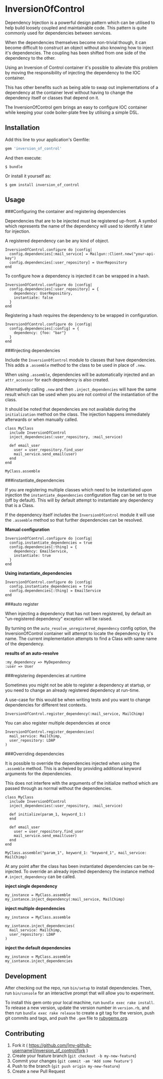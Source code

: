 # InversionOfControl

Dependency Injection is a powerful design pattern which can be utilised to help build loosely coupled and maintainable code. This pattern is quite commonly used for dependencies between services.

When the dependencies themselves become non-trivial though, it can become difficult to construct an object without also knowing how to inject it's dependencies. The coupling has been shifted from one side of the dependency to the other.

Using an Inversion of Control container it's possible to alleviate this problem by moving the responsibility of injecting the dependency to the IOC container.

This has other benefits such as being able to swap out implementations of a dependency at the container level without having to change the dependency itself or classes that depend on it.

The InversionOfControl gem brings an easy to configure IOC container while keeping your code boiler-plate free by utilising a simple DSL.

## Installation

Add this line to your application's Gemfile:

```ruby
gem 'inversion_of_control'
```

And then execute:

    $ bundle

Or install it yourself as:

    $ gem install inversion_of_control

## Usage

###Configuring the container and registering dependencies

Dependencies that are to be injected must be registered up-front. A symbol which represents the name of the dependency will used to identify it later for injection.

A registered dependency can be any kind of object.

```
InversionOfControl.configure do |config|
  config.dependencies[:mail_service] = Mailgun::Client.new("your-api-key")
  config.dependencies[:user_repository] = UserRepository
end
```

To configure how a dependency is injected it can be wrapped in a hash.

```
InversionOfControl.configure do |config|
  config.dependencies[:user_repository] = {
    dependency: UserRepository,
    instantiate: false
  }
end
```

Registering a hash requires the dependency to be wrapped in configuration.

```
InversionOfControl.configure do |config|
  config.dependencies[:config] = {
    dependency: {foo: "bar"}
  }
end
```

###Injecting dependencies

Include the `InversionOfControl` module to classes that have dependencies. This adds a `.assemble` method to the class to be used in place of `.new`.

When using `.assemble`, dependencies will be automatically injected and an `attr_accessor` for each dependency is also created.

Alternatively calling `.new` and then `.inject_dependencies` will have the same result which can be used when you are not control of the instantiation of the class.

It should be noted that dependencies are not available during the `initialization` method on the class. The injection happens immediately afterwards or when manually called.

```
class MyClass
  include InversionOfControl
  inject_dependencies(:user_repository, :mail_service)

  def email_user
    user = user_repository.find_user
    mail_service.send_email(user)
  end
end

MyClass.assemble
```

###instantiate_dependencies

If you are registering multiple classes which need to be instantiated upon injection the `instantiate_dependencies` configuration flag can be set to true (off by default). This will by default attempt to instantiate any dependency that is a Class.

If the dependency itself includes the `InversionOfControl` module it will use the `.assemble` method so that further dependencies can be resolved.

**Manual configuration**
```
InversionOfControl.configure do |config|
  config.instantiate_dependencies = true
  config.dependencies[:thing] = {
    dependency: EmailService,
    instantiate: true
  }
end
```

**Using instantiate_dependencies**
```
InversionOfControl.configure do |config|
  config.instantiate_dependencies = true
  config.dependencies[:thing] = EmailService
end
```

###auto register

When injecting a dependency that has not been registered, by default an "un-registered dependency" exception will be raised.

By turning on the `auto_resolve_unregistered_dependency` config option, the InversionOfControl container will attempt to locate the dependency by it's name. The current implementation attempts to find a Class with same name of the dependency.

**results of an auto-resolve**
```
:my_dependency => MyDependency
:user => User
```

###registering dependencies at runtime

Sometimes you might not be able to register a dependency at startup, or you need to change an already registered dependency at run-time.

A use-case for this would be when writing tests and you want to change dependencies for different test contexts.

```
InversionOfControl.register_dependency(:mail_service, MailChimp)
```

You can also register multiple dependencies at once

```
InversionOfControl.register_dependencies(
  mail_service: MailChimp,
  user_repository: LDAP
)
```

###Overriding dependencies

It is possible to override the dependencies injected when using the `.assemble` method. This is acheived by providing additional keyword arguments for the dependencies.

This does not interfere with the arguments of the initialize method which are passed through as normal without the dependencies.

```
class MyClass
  include InversionOfControl
  inject_dependencies(:user_repository, :mail_service)

  def initialize(param_1, keyword_1:)
  end

  def email_user
    user = user_repository.find_user
    mail_service.send_email(user)
  end
end

MyClass.assemble("param_1", keyword_1: "keyword_1", mail_service: MailChimp)
```

At any point after the class has been instantiated dependencies can be re-injected. To override an already injected dependency the instance method `#.inject_dependency` can be called.

**inject single dependency**
```
my_instance = MyClass.assemble
my_isntance.inject_dependency(:mail_service, MailChimp)

```

**inject multiple dependencies**
```
my_instance = MyClass.assemble

my_isntance.inject_dependencies(
  mail_service: MailChimp,
  user_repository: LDAP
)
```

**inject the default dependencies**
```
my_instance = MyClass.assemble
my_isntance.inject_dependencies
```

## Development

After checking out the repo, run `bin/setup` to install dependencies. Then, run `bin/console` for an interactive prompt that will allow you to experiment.

To install this gem onto your local machine, run `bundle exec rake install`. To release a new version, update the version number in `version.rb`, and then run `bundle exec rake release` to create a git tag for the version, push git commits and tags, and push the `.gem` file to [rubygems.org](https://rubygems.org).

## Contributing

1. Fork it ( https://github.com/[my-github-username]/inversion_of_control/fork )
2. Create your feature branch (`git checkout -b my-new-feature`)
3. Commit your changes (`git commit -am 'Add some feature'`)
4. Push to the branch (`git push origin my-new-feature`)
5. Create a new Pull Request
